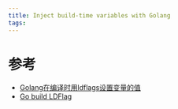 ```yaml
---
title: Inject build-time variables with Golang
tags:
---
```


# 参考

- [Golang在编译时用ldflags设置变量的值](https://segmentfault.com/a/1190000008323048)
- [Go build LDFlag](https://gist.github.com/marz619/e91796afa5a951c0aa4595d7e73d78d0)
